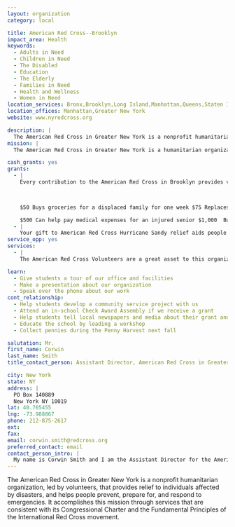 ```yaml
---
layout: organization
category: local

title: American Red Cross--Brooklyn
impact_area: Health
keywords: 
  - Adults in Need
  - Children in Need
  - The Disabled
  - Education
  - The Elderly
  - Families in Need
  - Health and Wellness
  - Women in Need
location_services: Bronx,Brooklyn,Long Island,Manhattan,Queens,Staten Island,Greater New York
location_offices: Manhattan,Greater New York
website: www.nyredcross.org

description: |
  The American Red Cross in Greater New York is a nonprofit humanitarian organization, led by volunteers, that provides relief to individuals affected by disasters, and helps people prevent, prepare for, and respond to emergencies. It accomplishes this mission through services that are consistent with its Congressional Charter and the Fundamental Principles of the International Red Cross movement.
mission: |
  The American Red Cross in Greater New York is a humanitarian organization, led by volunteers, that provides relief to victims of disasters and helps people prevent, prepare for, and respond to emergencies. It accomplishes this mission through services that are consistent with its Congressional Charter <http://www.redcross.org/museum/history/charter.asp> and the Fundamental Principles of the International Red Cross movement <http://www.ifrc.org/what/values/principles/index.asp>.  

cash_grants: yes
grants: 
  - |
    Every contribution to the American Red Cross in Brooklyn provides vital services and resources to victims in need.. Here are some examples of how your contributions help.

    

    $50 Buys groceries for a displaced family for one week $75 Replaces prescription glasses melted by fire $100 Clothes a child who's lost everything from shoes to mittens $200.00 buys 40 warm blankets.

    $500 Can help pay medical expenses for an injured senior $1,000  Buys fifty home clean-up kits for use after fire or flood $1,500 Is the average cost of disaster relief for a family $2,500 Supports an Emergency Response Vehicle to feed and care for people in a disaster area $5,000 Trains 50 volunteers to assist thousands during a disaster 
  - |
    Your gift to American Red Cross Hurricane Sandy relief aids people affected by tropical activity in New York, helping the Red Cross prepare for and respond to the storms, and provide services such as food, shelter and emotional support to those affected across the state.
service_opp: yes
services: 
  - |
    The American Red Cross Volunteers are a great asset to this organization. The need for volunteers are in demand because they assist with disasters as well as presenting children programs and also. Educating children how to help themselves and others.

learn: 
  - Give students a tour of our office and facilities
  - Make a presentation about our organization
  - Speak over the phone about our work
cont_relationship: 
  - Help students develop a community service project with us
  - Attend an in-school Check Award Assembly if we receive a grant
  - Help students tell local newspapers and media about their grant and/or project with us
  - Educate the school by leading a workshop
  - Collect pennies during the Penny Harvest next fall

salutation: Mr.
first_name: Corwin
last_name: Smith
title_contact_person: Assistant Director, American Red Cross in Greater New York in Staten Island and Brooklyn

city: New York
state: NY
address: |
  PO Box 140889     
  New York NY 10019
lat: 40.765455
lng: -73.988867
phone: 212-875-2617
ext: 
fax: 
email: corwin.smith@redcross.org
preferred_contact: email
contact_person_intro: |
  My name is Corwin Smith and I am the Assistant Director for the American Red Cross in Staten Island and Brooklyn.  I must say, all the schools we have had the pleasure in working with have been very helpful and welcoming.  All proceeds have been greatly appreciated and we look forward to working together this year!
---
```

The American Red Cross in Greater New York is a nonprofit humanitarian organization, led by volunteers, that provides relief to individuals affected by disasters, and helps people prevent, prepare for, and respond to emergencies. It accomplishes this mission through services that are consistent with its Congressional Charter and the Fundamental Principles of the International Red Cross movement.